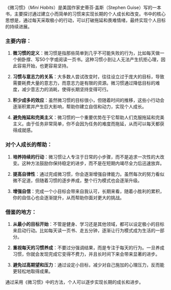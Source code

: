 《微习惯》（*Mini Habits*）是美国作家史蒂芬·盖斯（Stephen Guise）写的一本书，主要探讨通过建立小而简单的习惯来实现长期的个人成长和改变。书中的核心思想是，通过每天采取极小的行动，可以打破拖延和畏难情绪，最终实现个人目标的持续进展。

### 主要内容：
1. **微习惯的定义**：微习惯是指那些简单到几乎不可能失败的行为，比如每天做一个俯卧撑、写50个字或阅读一页书。这种习惯小到让人无法产生抗拒心理，因此容易开始，也更容易坚持。

2. **习惯与意志力的关系**：大多数人尝试改变时，往往设立过于庞大的目标，导致需要耗费大量的意志力，而意志力是有限的资源。微习惯通过降低目标的难度，减少意志力的消耗，使得长期坚持变得可行。

3. **积少成多的效应**：虽然微习惯的目标很小，但随着时间的推移，这些小行动会逐渐积累并产生巨大影响，帮助你建立自信和动力，实现个人成长。

4. **避免拖延和完美主义**：微习惯的一个重要优势在于它帮助人们克服拖延和完美主义。由于任务非常简单，你不会因为任务的难度而拖延，从而可以每天都获得成就感。

### 对个人成长的帮助：
1. **培养持续的行动**：微习惯让人专注于日常的小步骤，而不是追求一次性的大改变。这种方法鼓励你保持稳定的进步，而不是在短期内竭尽全力后迅速放弃。
   
2. **提高自律性**：通过完成微习惯，你会逐渐增强自律能力。虽然每次的努力看似微不足道，但随着习惯的逐步养成，整个行为模式也会逐渐升级。

3. **增强自信**：完成一个小目标会带来自我认可，长期来看，随着小胜利的累积，你的自信心也会逐渐提升，从而帮助你面对更大的挑战。

### 借鉴的地方：
1. **从最小的目标开始**：不管是健身、学习还是其他领域，都可以设定极小的目标来启动行动。比如每天读一页书、走五分钟，逐渐让行为模式成为生活的一部分。

2. **重视每天的习惯养成**：不要过分强调结果，而是专注于每天的行为。一旦养成习惯，你就会发现完成它变得不费力，并且长时间下来会带来显著的进步。

3. **避免过高期望和压力**：通过设定小目标，减少对自己施加的心理压力，反而能更轻松地取得成果。

通过采用《微习惯》中的方法，个人可以逐步实现长期的成长和进步。
